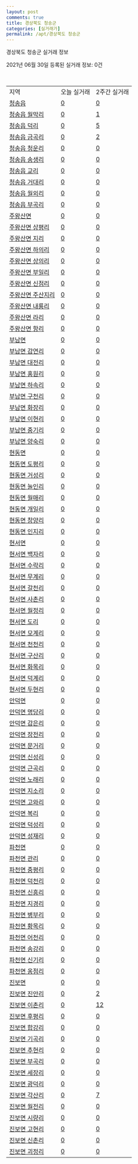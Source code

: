 ```yaml
---
layout: post
comments: true
title: 경상북도 청송군
categories: [실거래가]
permalink: /apt/경상북도 청송군
---
```


경상북도 청송군 실거래 정보

2021년 06월 30일 등록된 실거래 정보: 0건

<script type="text/javascript">
  google.charts.load('current', {'packages':['corechart']});
  google.charts.setOnLoadCallback(drawChart);

  function drawChart() {
    var data = google.visualization.arrayToDataTable([['거래일', '매매', '전월세', '전매'], ['21-02', 2, 4, 0], ['21-03', 5, 1, 0], ['21-04', 9, 1, 0], ['21-05', 4, 1, 0], ['21-06', 2, 0, 0]]);

    var options = {
      title: '최근 유형별 거래량 추이',
      legend: { position: 'bottom' }
    };

    var chart = new google.visualization.LineChart(document.getElementById('columnchart_material'));
    chart.draw(data, (options));
  }
</script>

<div id="columnchart_material" style="width: 95%; margin-left: -35px"></div>
<br>
<table class="sortable">
  <tr>
    <td>지역</td>
    <td>오늘 실거래</td>
    <td>2주간 실거래</td>
  </tr>

  
  <tr class="item">
    <td><a href="경상북도 청송군 청송읍">청송읍</a></td>
    <td><a href="경상북도 청송군 청송읍">0</a></td>
    <td><a href="경상북도 청송군 청송읍">0</a></td>
  </tr>
    

  <tr class="item">
    <td><a href="경상북도 청송군 청송읍 월막리">청송읍 월막리</a></td>
    <td><a href="경상북도 청송군 청송읍 월막리">0</a></td>
    <td><a href="경상북도 청송군 청송읍 월막리">1</a></td>
  </tr>
    

  <tr class="item">
    <td><a href="경상북도 청송군 청송읍 덕리">청송읍 덕리</a></td>
    <td><a href="경상북도 청송군 청송읍 덕리">0</a></td>
    <td><a href="경상북도 청송군 청송읍 덕리">5</a></td>
  </tr>
    

  <tr class="item">
    <td><a href="경상북도 청송군 청송읍 금곡리">청송읍 금곡리</a></td>
    <td><a href="경상북도 청송군 청송읍 금곡리">0</a></td>
    <td><a href="경상북도 청송군 청송읍 금곡리">2</a></td>
  </tr>
    

  <tr class="item">
    <td><a href="경상북도 청송군 청송읍 청운리">청송읍 청운리</a></td>
    <td><a href="경상북도 청송군 청송읍 청운리">0</a></td>
    <td><a href="경상북도 청송군 청송읍 청운리">0</a></td>
  </tr>
    

  <tr class="item">
    <td><a href="경상북도 청송군 청송읍 송생리">청송읍 송생리</a></td>
    <td><a href="경상북도 청송군 청송읍 송생리">0</a></td>
    <td><a href="경상북도 청송군 청송읍 송생리">0</a></td>
  </tr>
    

  <tr class="item">
    <td><a href="경상북도 청송군 청송읍 교리">청송읍 교리</a></td>
    <td><a href="경상북도 청송군 청송읍 교리">0</a></td>
    <td><a href="경상북도 청송군 청송읍 교리">0</a></td>
  </tr>
    

  <tr class="item">
    <td><a href="경상북도 청송군 청송읍 거대리">청송읍 거대리</a></td>
    <td><a href="경상북도 청송군 청송읍 거대리">0</a></td>
    <td><a href="경상북도 청송군 청송읍 거대리">0</a></td>
  </tr>
    

  <tr class="item">
    <td><a href="경상북도 청송군 청송읍 월외리">청송읍 월외리</a></td>
    <td><a href="경상북도 청송군 청송읍 월외리">0</a></td>
    <td><a href="경상북도 청송군 청송읍 월외리">0</a></td>
  </tr>
    

  <tr class="item">
    <td><a href="경상북도 청송군 청송읍 부곡리">청송읍 부곡리</a></td>
    <td><a href="경상북도 청송군 청송읍 부곡리">0</a></td>
    <td><a href="경상북도 청송군 청송읍 부곡리">0</a></td>
  </tr>
    

  <tr class="item">
    <td><a href="경상북도 청송군 주왕산면">주왕산면</a></td>
    <td><a href="경상북도 청송군 주왕산면">0</a></td>
    <td><a href="경상북도 청송군 주왕산면">0</a></td>
  </tr>
    

  <tr class="item">
    <td><a href="경상북도 청송군 주왕산면 상평리">주왕산면 상평리</a></td>
    <td><a href="경상북도 청송군 주왕산면 상평리">0</a></td>
    <td><a href="경상북도 청송군 주왕산면 상평리">0</a></td>
  </tr>
    

  <tr class="item">
    <td><a href="경상북도 청송군 주왕산면 지리">주왕산면 지리</a></td>
    <td><a href="경상북도 청송군 주왕산면 지리">0</a></td>
    <td><a href="경상북도 청송군 주왕산면 지리">0</a></td>
  </tr>
    

  <tr class="item">
    <td><a href="경상북도 청송군 주왕산면 하의리">주왕산면 하의리</a></td>
    <td><a href="경상북도 청송군 주왕산면 하의리">0</a></td>
    <td><a href="경상북도 청송군 주왕산면 하의리">0</a></td>
  </tr>
    

  <tr class="item">
    <td><a href="경상북도 청송군 주왕산면 상의리">주왕산면 상의리</a></td>
    <td><a href="경상북도 청송군 주왕산면 상의리">0</a></td>
    <td><a href="경상북도 청송군 주왕산면 상의리">0</a></td>
  </tr>
    

  <tr class="item">
    <td><a href="경상북도 청송군 주왕산면 부일리">주왕산면 부일리</a></td>
    <td><a href="경상북도 청송군 주왕산면 부일리">0</a></td>
    <td><a href="경상북도 청송군 주왕산면 부일리">0</a></td>
  </tr>
    

  <tr class="item">
    <td><a href="경상북도 청송군 주왕산면 신점리">주왕산면 신점리</a></td>
    <td><a href="경상북도 청송군 주왕산면 신점리">0</a></td>
    <td><a href="경상북도 청송군 주왕산면 신점리">0</a></td>
  </tr>
    

  <tr class="item">
    <td><a href="경상북도 청송군 주왕산면 주산지리">주왕산면 주산지리</a></td>
    <td><a href="경상북도 청송군 주왕산면 주산지리">0</a></td>
    <td><a href="경상북도 청송군 주왕산면 주산지리">0</a></td>
  </tr>
    

  <tr class="item">
    <td><a href="경상북도 청송군 주왕산면 내룡리">주왕산면 내룡리</a></td>
    <td><a href="경상북도 청송군 주왕산면 내룡리">0</a></td>
    <td><a href="경상북도 청송군 주왕산면 내룡리">0</a></td>
  </tr>
    

  <tr class="item">
    <td><a href="경상북도 청송군 주왕산면 라리">주왕산면 라리</a></td>
    <td><a href="경상북도 청송군 주왕산면 라리">0</a></td>
    <td><a href="경상북도 청송군 주왕산면 라리">0</a></td>
  </tr>
    

  <tr class="item">
    <td><a href="경상북도 청송군 주왕산면 항리">주왕산면 항리</a></td>
    <td><a href="경상북도 청송군 주왕산면 항리">0</a></td>
    <td><a href="경상북도 청송군 주왕산면 항리">0</a></td>
  </tr>
    

  <tr class="item">
    <td><a href="경상북도 청송군 부남면">부남면</a></td>
    <td><a href="경상북도 청송군 부남면">0</a></td>
    <td><a href="경상북도 청송군 부남면">0</a></td>
  </tr>
    

  <tr class="item">
    <td><a href="경상북도 청송군 부남면 감연리">부남면 감연리</a></td>
    <td><a href="경상북도 청송군 부남면 감연리">0</a></td>
    <td><a href="경상북도 청송군 부남면 감연리">0</a></td>
  </tr>
    

  <tr class="item">
    <td><a href="경상북도 청송군 부남면 대전리">부남면 대전리</a></td>
    <td><a href="경상북도 청송군 부남면 대전리">0</a></td>
    <td><a href="경상북도 청송군 부남면 대전리">0</a></td>
  </tr>
    

  <tr class="item">
    <td><a href="경상북도 청송군 부남면 홍원리">부남면 홍원리</a></td>
    <td><a href="경상북도 청송군 부남면 홍원리">0</a></td>
    <td><a href="경상북도 청송군 부남면 홍원리">0</a></td>
  </tr>
    

  <tr class="item">
    <td><a href="경상북도 청송군 부남면 하속리">부남면 하속리</a></td>
    <td><a href="경상북도 청송군 부남면 하속리">0</a></td>
    <td><a href="경상북도 청송군 부남면 하속리">0</a></td>
  </tr>
    

  <tr class="item">
    <td><a href="경상북도 청송군 부남면 구천리">부남면 구천리</a></td>
    <td><a href="경상북도 청송군 부남면 구천리">0</a></td>
    <td><a href="경상북도 청송군 부남면 구천리">0</a></td>
  </tr>
    

  <tr class="item">
    <td><a href="경상북도 청송군 부남면 화장리">부남면 화장리</a></td>
    <td><a href="경상북도 청송군 부남면 화장리">0</a></td>
    <td><a href="경상북도 청송군 부남면 화장리">0</a></td>
  </tr>
    

  <tr class="item">
    <td><a href="경상북도 청송군 부남면 이현리">부남면 이현리</a></td>
    <td><a href="경상북도 청송군 부남면 이현리">0</a></td>
    <td><a href="경상북도 청송군 부남면 이현리">0</a></td>
  </tr>
    

  <tr class="item">
    <td><a href="경상북도 청송군 부남면 중기리">부남면 중기리</a></td>
    <td><a href="경상북도 청송군 부남면 중기리">0</a></td>
    <td><a href="경상북도 청송군 부남면 중기리">0</a></td>
  </tr>
    

  <tr class="item">
    <td><a href="경상북도 청송군 부남면 양숙리">부남면 양숙리</a></td>
    <td><a href="경상북도 청송군 부남면 양숙리">0</a></td>
    <td><a href="경상북도 청송군 부남면 양숙리">0</a></td>
  </tr>
    

  <tr class="item">
    <td><a href="경상북도 청송군 현동면">현동면</a></td>
    <td><a href="경상북도 청송군 현동면">0</a></td>
    <td><a href="경상북도 청송군 현동면">0</a></td>
  </tr>
    

  <tr class="item">
    <td><a href="경상북도 청송군 현동면 도평리">현동면 도평리</a></td>
    <td><a href="경상북도 청송군 현동면 도평리">0</a></td>
    <td><a href="경상북도 청송군 현동면 도평리">0</a></td>
  </tr>
    

  <tr class="item">
    <td><a href="경상북도 청송군 현동면 거성리">현동면 거성리</a></td>
    <td><a href="경상북도 청송군 현동면 거성리">0</a></td>
    <td><a href="경상북도 청송군 현동면 거성리">0</a></td>
  </tr>
    

  <tr class="item">
    <td><a href="경상북도 청송군 현동면 눌인리">현동면 눌인리</a></td>
    <td><a href="경상북도 청송군 현동면 눌인리">0</a></td>
    <td><a href="경상북도 청송군 현동면 눌인리">0</a></td>
  </tr>
    

  <tr class="item">
    <td><a href="경상북도 청송군 현동면 월매리">현동면 월매리</a></td>
    <td><a href="경상북도 청송군 현동면 월매리">0</a></td>
    <td><a href="경상북도 청송군 현동면 월매리">0</a></td>
  </tr>
    

  <tr class="item">
    <td><a href="경상북도 청송군 현동면 개일리">현동면 개일리</a></td>
    <td><a href="경상북도 청송군 현동면 개일리">0</a></td>
    <td><a href="경상북도 청송군 현동면 개일리">0</a></td>
  </tr>
    

  <tr class="item">
    <td><a href="경상북도 청송군 현동면 창양리">현동면 창양리</a></td>
    <td><a href="경상북도 청송군 현동면 창양리">0</a></td>
    <td><a href="경상북도 청송군 현동면 창양리">0</a></td>
  </tr>
    

  <tr class="item">
    <td><a href="경상북도 청송군 현동면 인지리">현동면 인지리</a></td>
    <td><a href="경상북도 청송군 현동면 인지리">0</a></td>
    <td><a href="경상북도 청송군 현동면 인지리">0</a></td>
  </tr>
    

  <tr class="item">
    <td><a href="경상북도 청송군 현서면">현서면</a></td>
    <td><a href="경상북도 청송군 현서면">0</a></td>
    <td><a href="경상북도 청송군 현서면">0</a></td>
  </tr>
    

  <tr class="item">
    <td><a href="경상북도 청송군 현서면 백자리">현서면 백자리</a></td>
    <td><a href="경상북도 청송군 현서면 백자리">0</a></td>
    <td><a href="경상북도 청송군 현서면 백자리">0</a></td>
  </tr>
    

  <tr class="item">
    <td><a href="경상북도 청송군 현서면 수락리">현서면 수락리</a></td>
    <td><a href="경상북도 청송군 현서면 수락리">0</a></td>
    <td><a href="경상북도 청송군 현서면 수락리">0</a></td>
  </tr>
    

  <tr class="item">
    <td><a href="경상북도 청송군 현서면 무계리">현서면 무계리</a></td>
    <td><a href="경상북도 청송군 현서면 무계리">0</a></td>
    <td><a href="경상북도 청송군 현서면 무계리">0</a></td>
  </tr>
    

  <tr class="item">
    <td><a href="경상북도 청송군 현서면 갈천리">현서면 갈천리</a></td>
    <td><a href="경상북도 청송군 현서면 갈천리">0</a></td>
    <td><a href="경상북도 청송군 현서면 갈천리">0</a></td>
  </tr>
    

  <tr class="item">
    <td><a href="경상북도 청송군 현서면 사촌리">현서면 사촌리</a></td>
    <td><a href="경상북도 청송군 현서면 사촌리">0</a></td>
    <td><a href="경상북도 청송군 현서면 사촌리">0</a></td>
  </tr>
    

  <tr class="item">
    <td><a href="경상북도 청송군 현서면 월정리">현서면 월정리</a></td>
    <td><a href="경상북도 청송군 현서면 월정리">0</a></td>
    <td><a href="경상북도 청송군 현서면 월정리">0</a></td>
  </tr>
    

  <tr class="item">
    <td><a href="경상북도 청송군 현서면 도리">현서면 도리</a></td>
    <td><a href="경상북도 청송군 현서면 도리">0</a></td>
    <td><a href="경상북도 청송군 현서면 도리">0</a></td>
  </tr>
    

  <tr class="item">
    <td><a href="경상북도 청송군 현서면 모계리">현서면 모계리</a></td>
    <td><a href="경상북도 청송군 현서면 모계리">0</a></td>
    <td><a href="경상북도 청송군 현서면 모계리">0</a></td>
  </tr>
    

  <tr class="item">
    <td><a href="경상북도 청송군 현서면 천천리">현서면 천천리</a></td>
    <td><a href="경상북도 청송군 현서면 천천리">0</a></td>
    <td><a href="경상북도 청송군 현서면 천천리">0</a></td>
  </tr>
    

  <tr class="item">
    <td><a href="경상북도 청송군 현서면 구산리">현서면 구산리</a></td>
    <td><a href="경상북도 청송군 현서면 구산리">0</a></td>
    <td><a href="경상북도 청송군 현서면 구산리">0</a></td>
  </tr>
    

  <tr class="item">
    <td><a href="경상북도 청송군 현서면 화목리">현서면 화목리</a></td>
    <td><a href="경상북도 청송군 현서면 화목리">0</a></td>
    <td><a href="경상북도 청송군 현서면 화목리">0</a></td>
  </tr>
    

  <tr class="item">
    <td><a href="경상북도 청송군 현서면 덕계리">현서면 덕계리</a></td>
    <td><a href="경상북도 청송군 현서면 덕계리">0</a></td>
    <td><a href="경상북도 청송군 현서면 덕계리">0</a></td>
  </tr>
    

  <tr class="item">
    <td><a href="경상북도 청송군 현서면 두현리">현서면 두현리</a></td>
    <td><a href="경상북도 청송군 현서면 두현리">0</a></td>
    <td><a href="경상북도 청송군 현서면 두현리">0</a></td>
  </tr>
    

  <tr class="item">
    <td><a href="경상북도 청송군 안덕면">안덕면</a></td>
    <td><a href="경상북도 청송군 안덕면">0</a></td>
    <td><a href="경상북도 청송군 안덕면">0</a></td>
  </tr>
    

  <tr class="item">
    <td><a href="경상북도 청송군 안덕면 명당리">안덕면 명당리</a></td>
    <td><a href="경상북도 청송군 안덕면 명당리">0</a></td>
    <td><a href="경상북도 청송군 안덕면 명당리">0</a></td>
  </tr>
    

  <tr class="item">
    <td><a href="경상북도 청송군 안덕면 감은리">안덕면 감은리</a></td>
    <td><a href="경상북도 청송군 안덕면 감은리">0</a></td>
    <td><a href="경상북도 청송군 안덕면 감은리">0</a></td>
  </tr>
    

  <tr class="item">
    <td><a href="경상북도 청송군 안덕면 장전리">안덕면 장전리</a></td>
    <td><a href="경상북도 청송군 안덕면 장전리">0</a></td>
    <td><a href="경상북도 청송군 안덕면 장전리">0</a></td>
  </tr>
    

  <tr class="item">
    <td><a href="경상북도 청송군 안덕면 문거리">안덕면 문거리</a></td>
    <td><a href="경상북도 청송군 안덕면 문거리">0</a></td>
    <td><a href="경상북도 청송군 안덕면 문거리">0</a></td>
  </tr>
    

  <tr class="item">
    <td><a href="경상북도 청송군 안덕면 신성리">안덕면 신성리</a></td>
    <td><a href="경상북도 청송군 안덕면 신성리">0</a></td>
    <td><a href="경상북도 청송군 안덕면 신성리">0</a></td>
  </tr>
    

  <tr class="item">
    <td><a href="경상북도 청송군 안덕면 근곡리">안덕면 근곡리</a></td>
    <td><a href="경상북도 청송군 안덕면 근곡리">0</a></td>
    <td><a href="경상북도 청송군 안덕면 근곡리">0</a></td>
  </tr>
    

  <tr class="item">
    <td><a href="경상북도 청송군 안덕면 노래리">안덕면 노래리</a></td>
    <td><a href="경상북도 청송군 안덕면 노래리">0</a></td>
    <td><a href="경상북도 청송군 안덕면 노래리">0</a></td>
  </tr>
    

  <tr class="item">
    <td><a href="경상북도 청송군 안덕면 지소리">안덕면 지소리</a></td>
    <td><a href="경상북도 청송군 안덕면 지소리">0</a></td>
    <td><a href="경상북도 청송군 안덕면 지소리">0</a></td>
  </tr>
    

  <tr class="item">
    <td><a href="경상북도 청송군 안덕면 고와리">안덕면 고와리</a></td>
    <td><a href="경상북도 청송군 안덕면 고와리">0</a></td>
    <td><a href="경상북도 청송군 안덕면 고와리">0</a></td>
  </tr>
    

  <tr class="item">
    <td><a href="경상북도 청송군 안덕면 복리">안덕면 복리</a></td>
    <td><a href="경상북도 청송군 안덕면 복리">0</a></td>
    <td><a href="경상북도 청송군 안덕면 복리">0</a></td>
  </tr>
    

  <tr class="item">
    <td><a href="경상북도 청송군 안덕면 덕성리">안덕면 덕성리</a></td>
    <td><a href="경상북도 청송군 안덕면 덕성리">0</a></td>
    <td><a href="경상북도 청송군 안덕면 덕성리">0</a></td>
  </tr>
    

  <tr class="item">
    <td><a href="경상북도 청송군 안덕면 성재리">안덕면 성재리</a></td>
    <td><a href="경상북도 청송군 안덕면 성재리">0</a></td>
    <td><a href="경상북도 청송군 안덕면 성재리">0</a></td>
  </tr>
    

  <tr class="item">
    <td><a href="경상북도 청송군 파천면">파천면</a></td>
    <td><a href="경상북도 청송군 파천면">0</a></td>
    <td><a href="경상북도 청송군 파천면">0</a></td>
  </tr>
    

  <tr class="item">
    <td><a href="경상북도 청송군 파천면 관리">파천면 관리</a></td>
    <td><a href="경상북도 청송군 파천면 관리">0</a></td>
    <td><a href="경상북도 청송군 파천면 관리">0</a></td>
  </tr>
    

  <tr class="item">
    <td><a href="경상북도 청송군 파천면 중평리">파천면 중평리</a></td>
    <td><a href="경상북도 청송군 파천면 중평리">0</a></td>
    <td><a href="경상북도 청송군 파천면 중평리">0</a></td>
  </tr>
    

  <tr class="item">
    <td><a href="경상북도 청송군 파천면 덕천리">파천면 덕천리</a></td>
    <td><a href="경상북도 청송군 파천면 덕천리">0</a></td>
    <td><a href="경상북도 청송군 파천면 덕천리">0</a></td>
  </tr>
    

  <tr class="item">
    <td><a href="경상북도 청송군 파천면 신흥리">파천면 신흥리</a></td>
    <td><a href="경상북도 청송군 파천면 신흥리">0</a></td>
    <td><a href="경상북도 청송군 파천면 신흥리">0</a></td>
  </tr>
    

  <tr class="item">
    <td><a href="경상북도 청송군 파천면 지경리">파천면 지경리</a></td>
    <td><a href="경상북도 청송군 파천면 지경리">0</a></td>
    <td><a href="경상북도 청송군 파천면 지경리">0</a></td>
  </tr>
    

  <tr class="item">
    <td><a href="경상북도 청송군 파천면 병부리">파천면 병부리</a></td>
    <td><a href="경상북도 청송군 파천면 병부리">0</a></td>
    <td><a href="경상북도 청송군 파천면 병부리">0</a></td>
  </tr>
    

  <tr class="item">
    <td><a href="경상북도 청송군 파천면 황목리">파천면 황목리</a></td>
    <td><a href="경상북도 청송군 파천면 황목리">0</a></td>
    <td><a href="경상북도 청송군 파천면 황목리">0</a></td>
  </tr>
    

  <tr class="item">
    <td><a href="경상북도 청송군 파천면 어천리">파천면 어천리</a></td>
    <td><a href="경상북도 청송군 파천면 어천리">0</a></td>
    <td><a href="경상북도 청송군 파천면 어천리">0</a></td>
  </tr>
    

  <tr class="item">
    <td><a href="경상북도 청송군 파천면 송강리">파천면 송강리</a></td>
    <td><a href="경상북도 청송군 파천면 송강리">0</a></td>
    <td><a href="경상북도 청송군 파천면 송강리">0</a></td>
  </tr>
    

  <tr class="item">
    <td><a href="경상북도 청송군 파천면 신기리">파천면 신기리</a></td>
    <td><a href="경상북도 청송군 파천면 신기리">0</a></td>
    <td><a href="경상북도 청송군 파천면 신기리">0</a></td>
  </tr>
    

  <tr class="item">
    <td><a href="경상북도 청송군 파천면 옹점리">파천면 옹점리</a></td>
    <td><a href="경상북도 청송군 파천면 옹점리">0</a></td>
    <td><a href="경상북도 청송군 파천면 옹점리">0</a></td>
  </tr>
    

  <tr class="item">
    <td><a href="경상북도 청송군 진보면">진보면</a></td>
    <td><a href="경상북도 청송군 진보면">0</a></td>
    <td><a href="경상북도 청송군 진보면">0</a></td>
  </tr>
    

  <tr class="item">
    <td><a href="경상북도 청송군 진보면 진안리">진보면 진안리</a></td>
    <td><a href="경상북도 청송군 진보면 진안리">0</a></td>
    <td><a href="경상북도 청송군 진보면 진안리">2</a></td>
  </tr>
    

  <tr class="item">
    <td><a href="경상북도 청송군 진보면 이촌리">진보면 이촌리</a></td>
    <td><a href="경상북도 청송군 진보면 이촌리">0</a></td>
    <td><a href="경상북도 청송군 진보면 이촌리">12</a></td>
  </tr>
    

  <tr class="item">
    <td><a href="경상북도 청송군 진보면 후평리">진보면 후평리</a></td>
    <td><a href="경상북도 청송군 진보면 후평리">0</a></td>
    <td><a href="경상북도 청송군 진보면 후평리">0</a></td>
  </tr>
    

  <tr class="item">
    <td><a href="경상북도 청송군 진보면 합강리">진보면 합강리</a></td>
    <td><a href="경상북도 청송군 진보면 합강리">0</a></td>
    <td><a href="경상북도 청송군 진보면 합강리">0</a></td>
  </tr>
    

  <tr class="item">
    <td><a href="경상북도 청송군 진보면 기곡리">진보면 기곡리</a></td>
    <td><a href="경상북도 청송군 진보면 기곡리">0</a></td>
    <td><a href="경상북도 청송군 진보면 기곡리">0</a></td>
  </tr>
    

  <tr class="item">
    <td><a href="경상북도 청송군 진보면 추현리">진보면 추현리</a></td>
    <td><a href="경상북도 청송군 진보면 추현리">0</a></td>
    <td><a href="경상북도 청송군 진보면 추현리">0</a></td>
  </tr>
    

  <tr class="item">
    <td><a href="경상북도 청송군 진보면 부곡리">진보면 부곡리</a></td>
    <td><a href="경상북도 청송군 진보면 부곡리">0</a></td>
    <td><a href="경상북도 청송군 진보면 부곡리">0</a></td>
  </tr>
    

  <tr class="item">
    <td><a href="경상북도 청송군 진보면 세장리">진보면 세장리</a></td>
    <td><a href="경상북도 청송군 진보면 세장리">0</a></td>
    <td><a href="경상북도 청송군 진보면 세장리">0</a></td>
  </tr>
    

  <tr class="item">
    <td><a href="경상북도 청송군 진보면 광덕리">진보면 광덕리</a></td>
    <td><a href="경상북도 청송군 진보면 광덕리">0</a></td>
    <td><a href="경상북도 청송군 진보면 광덕리">0</a></td>
  </tr>
    

  <tr class="item">
    <td><a href="경상북도 청송군 진보면 각산리">진보면 각산리</a></td>
    <td><a href="경상북도 청송군 진보면 각산리">0</a></td>
    <td><a href="경상북도 청송군 진보면 각산리">7</a></td>
  </tr>
    

  <tr class="item">
    <td><a href="경상북도 청송군 진보면 월전리">진보면 월전리</a></td>
    <td><a href="경상북도 청송군 진보면 월전리">0</a></td>
    <td><a href="경상북도 청송군 진보면 월전리">0</a></td>
  </tr>
    

  <tr class="item">
    <td><a href="경상북도 청송군 진보면 시량리">진보면 시량리</a></td>
    <td><a href="경상북도 청송군 진보면 시량리">0</a></td>
    <td><a href="경상북도 청송군 진보면 시량리">0</a></td>
  </tr>
    

  <tr class="item">
    <td><a href="경상북도 청송군 진보면 고현리">진보면 고현리</a></td>
    <td><a href="경상북도 청송군 진보면 고현리">0</a></td>
    <td><a href="경상북도 청송군 진보면 고현리">0</a></td>
  </tr>
    

  <tr class="item">
    <td><a href="경상북도 청송군 진보면 신촌리">진보면 신촌리</a></td>
    <td><a href="경상북도 청송군 진보면 신촌리">0</a></td>
    <td><a href="경상북도 청송군 진보면 신촌리">0</a></td>
  </tr>
    

  <tr class="item">
    <td><a href="경상북도 청송군 진보면 괴정리">진보면 괴정리</a></td>
    <td><a href="경상북도 청송군 진보면 괴정리">0</a></td>
    <td><a href="경상북도 청송군 진보면 괴정리">0</a></td>
  </tr>
    


</table>


    